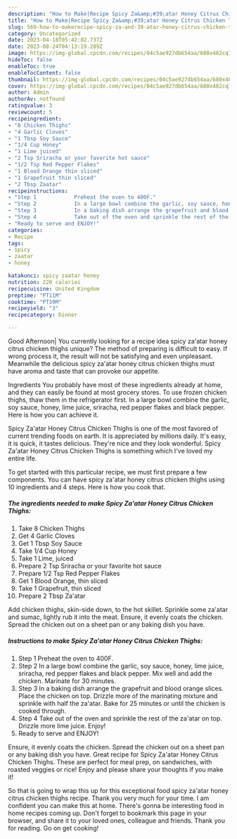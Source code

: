 ```yaml
---
description: "How to Make|Recipe Spicy Za&amp;#39;atar Honey Citrus Chicken Thighs {That is Simple"
title: "How to Make|Recipe Spicy Za&amp;#39;atar Honey Citrus Chicken Thighs {That is Simple"
slug: 569-how-to-makerecipe-spicy-za-and-39-atar-honey-citrus-chicken-thighs-that-is-simple
category: Uncategorized
date: 2023-04-18T05:42:02.737Z
date: 2023-08-24T04:13:19.289Z
image: https://img-global.cpcdn.com/recipes/04c5ae927db654aa/680x482cq70/spicy-zaatar-honey-citrus-chicken-thighs-recipe-main-photo.jpg
hideToc: false
enableToc: true
enableTocContent: false
thumbnail: https://img-global.cpcdn.com/recipes/04c5ae927db654aa/680x482cq70/spicy-zaatar-honey-citrus-chicken-thighs-recipe-main-photo.jpg
cover: https://img-global.cpcdn.com/recipes/04c5ae927db654aa/680x482cq70/spicy-zaatar-honey-citrus-chicken-thighs-recipe-main-photo.jpg
author: Admin
authorAv: notfound
ratingvalue: 3
reviewcount: 5
recipeingredient:
- "8 Chicken Thighs"
- "4 Garlic Cloves"
- "1 Tbsp Soy Sauce"
- "1/4 Cup Honey"
- "1 Lime juiced"
- "2 Tsp Sriracha or your favorite hot sauce"
- "1/2 Tsp Red Pepper Flakes"
- "1 Blood Orange thin sliced"
- "1 Grapefruit thin sliced"
- "2 Tbsp Zaatar"
recipeinstructions:
- "Step 1            Preheat the oven to 400F."
- "Step 2            In a large bowl combine the garlic, soy sauce, honey, lime juice, sriracha, red pepper flakes and black pepper. Mix well and add the chicken. Marinate for 30 minutes."
- "Step 3            In a baking dish arrange the grapefruit and blood orange slices. Place the chicken on top. Drizzle more of the marinating mixture and sprinkle with half the za&#39;atar. Bake for 25 minutes or until the chicken is cooked through."
- "Step 4            Take out of the oven and sprinkle the rest of the za&#39;atar on top. Drizzle more lime juice. Enjoy!"
- "Ready to serve and ENJOY!"
categories:
- Recipe
tags:
- spicy
- zaatar
- honey

katakunci: spicy zaatar honey 
nutrition: 220 calories
recipecuisine: United Kingdom
preptime: "PT11M"
cooktime: "PT39M"
recipeyield: "3"
recipecategory: Dinner

---
```



Good Afternoon| You currently looking for a recipe idea spicy za&#39;atar honey citrus chicken thighs unique? The method of preparing is difficult to easy. If wrong process it, the result will not be satisfying and even unpleasant. Meanwhile the delicious spicy za&#39;atar honey citrus chicken thighs must have aroma and taste that can provoke our appetite.





Ingredients You probably have most of these ingredients already at home, and they can easily be found at most grocery stores. To use frozen chicken thighs, thaw them in the refrigerator first. In a large bowl combine the garlic, soy sauce, honey, lime juice, sriracha, red pepper flakes and black pepper. Here is how you can achieve it.

Spicy Za&#39;atar Honey Citrus Chicken Thighs is one of the most favored of current trending foods on earth. It is appreciated by millions daily. It's easy, it is quick, it tastes delicious. They're nice and they look wonderful. Spicy Za&#39;atar Honey Citrus Chicken Thighs is something which I've loved my entire life.


To get started with this particular recipe, we must first prepare a few components. You can have spicy za&#39;atar honey citrus chicken thighs using 10 ingredients and 4 steps. Here is how you cook that.

<!--inarticleads1-->

##### The ingredients needed to make Spicy Za&#39;atar Honey Citrus Chicken Thighs:

1. Take 8 Chicken Thighs
1. Get 4 Garlic Cloves
1. Get 1 Tbsp Soy Sauce
1. Take 1/4 Cup Honey
1. Take 1 Lime, juiced
1. Prepare 2 Tsp Sriracha or your favorite hot sauce
1. Prepare 1/2 Tsp Red Pepper Flakes
1. Get 1 Blood Orange, thin sliced
1. Take 1 Grapefruit, thin sliced
1. Prepare 2 Tbsp Za&#39;atar


Add chicken thighs, skin-side down, to the hot skillet. Sprinkle some za&#39;atar and sumac, lightly rub it into the meat. Ensure, it evenly coats the chicken. Spread the chicken out on a sheet pan or any baking dish you have. 

<!--inarticleads2-->

##### Instructions to make Spicy Za&#39;atar Honey Citrus Chicken Thighs:

1. Step 1            Preheat the oven to 400F.
1. Step 2            In a large bowl combine the garlic, soy sauce, honey, lime juice, sriracha, red pepper flakes and black pepper. Mix well and add the chicken. Marinate for 30 minutes.
1. Step 3            In a baking dish arrange the grapefruit and blood orange slices. Place the chicken on top. Drizzle more of the marinating mixture and sprinkle with half the za&#39;atar. Bake for 25 minutes or until the chicken is cooked through.
1. Step 4            Take out of the oven and sprinkle the rest of the za&#39;atar on top. Drizzle more lime juice. Enjoy!
1. Ready to serve and ENJOY!

Ensure, it evenly coats the chicken. Spread the chicken out on a sheet pan or any baking dish you have. Great recipe for Spicy Za&#39;atar Honey Citrus Chicken Thighs. These are perfect for meal prep, on sandwiches, with roasted veggies or rice! Enjoy and please share your thoughts if you make it! 

So that is going to wrap this up for this exceptional food spicy za&#39;atar honey citrus chicken thighs recipe. Thank you very much for your time. I am confident you can make this at home. There's gonna be interesting food in home recipes coming up. Don't forget to bookmark this page in your browser, and share it to your loved ones, colleague and friends. Thank you for reading. Go on get cooking!
